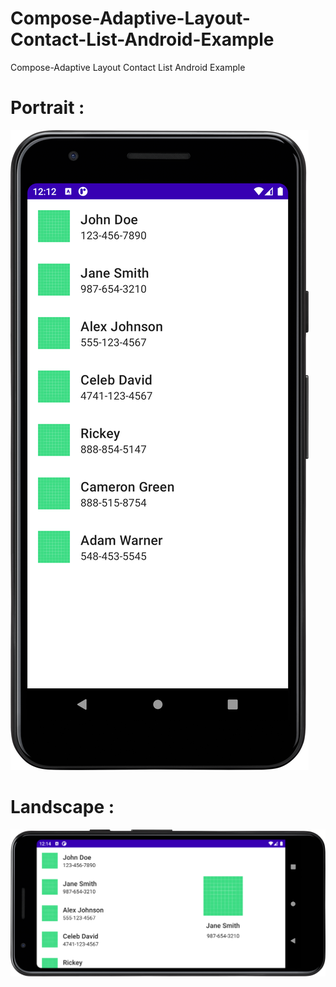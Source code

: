 # Compose-Adaptive-Layout-Contact-List-Android-Example
Compose-Adaptive Layout Contact List Android Example

# Portrait   :
<img src="https://github.com/dheeraj-bhadoria/Compose-Adaptive-Layout-Contact-List-Android-Example/blob/main/adaptive_portrait.png" >


# Landscape  :
<img src="https://github.com/dheeraj-bhadoria/Compose-Adaptive-Layout-Contact-List-Android-Example/blob/main/adaptive_landscape.png" >

